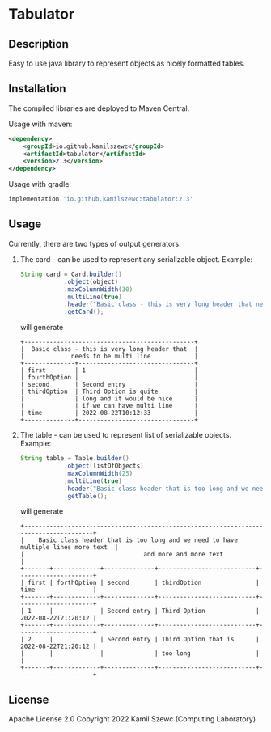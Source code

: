 # Tabulator

## Description

Easy to use java library to represent objects as nicely formatted tables.

## Installation

The compiled libraries are deployed to Maven Central.

Usage with maven:

```xml
<dependency>
    <groupId>io.github.kamilszewc</groupId>
    <artifactId>tabulator</artifactId>
    <version>2.3</version>
</dependency>
```

Usage with gradle:

```groovy
implementation 'io.github.kamilszewc:tabulator:2.3'
```

## Usage

Currently, there are two types of output generators.

1. The card - can be used to represent any serializable object.
    Example:

    ```java
   String card = Card.builder()
                .object(object)
                .maxColumnWidth(30)
                .multiLine(true)
                .header("Basic class - this is very long header that needs to be multi line")
                .getCard();
   ```
    will generate
   ```
   +-----------------------------------------------+
   |  Basic class - this is very long header that  |
   |             needs to be multi line            |
   +--------------+--------------------------------+
   | first        | 1                              |
   | fourthOption |                                |
   | second       | Second entry                   |
   | thirdOption  | Third Option is quite          |
   |              | long and it would be nice      |
   |              | if we can have multi line      |
   | time         | 2022-08-22T10:12:33            |
   +--------------+--------------------------------+
   ```
2. The table - can be used to represent list of serializable objects.
   Example:
    ```java
   String table = Table.builder()
                .object(listOfObjects)
                .maxColumnWidth(25)
                .multiLine(true)
                .header("Basic class header that is too long and we need to have multiple lines more text and more and more text")
                .getTable();
   ```
    will generate
   ```
   +--------------------------------------------------------------------------------------+
   |    Basic class header that is too long and we need to have multiple lines more text  |
   |                                 and more and more text                               |
   +-------+-------------+--------------+---------------------------+---------------------+
   | first | forthOption | second       | thirdOption               | time                |
   +-------+-------------+--------------+---------------------------+---------------------+
   | 1     |             | Second entry | Third Option              | 2022-08-22T21:20:12 |
   +-------+-------------+--------------+---------------------------+---------------------+
   | 2     |             | Second entry | Third Option that is      | 2022-08-22T21:20:12 |
   |       |             |              | too long                  |                     |
   +-------+-------------+--------------+---------------------------+---------------------+
   ```

## License

Apache License 2.0
Copyright 2022 Kamil Szewc (Computing Laboratory)
